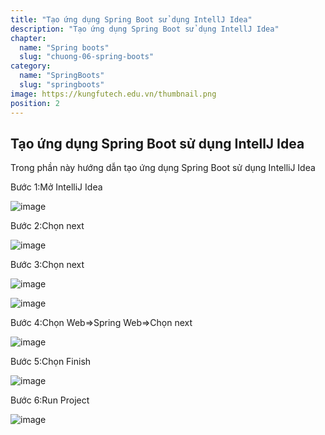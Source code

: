 ```yaml
---
title: "Tạo ứng dụng Spring Boot sử dụng IntellJ Idea"
description: "Tạo ứng dụng Spring Boot sử dụng IntellJ Idea"
chapter:
  name: "Spring boots"
  slug: "chuong-06-spring-boots"
category:
  name: "SpringBoots"
  slug: "springboots"
image: https://kungfutech.edu.vn/thumbnail.png
position: 2
---
```


## Tạo ứng dụng Spring Boot sử dụng IntellJ Idea

Trong phần này hướng dẫn tạo ứng dụng Spring Boot sử dụng IntelliJ Idea

Bước 1:Mở IntelliJ Idea

![image](https://user-images.githubusercontent.com/29374426/179366936-6d2fb3f2-567d-46ac-b97f-93d4700716fe.png)

Bước 2:Chọn next

![image](https://user-images.githubusercontent.com/29374426/179366953-96ad9694-c4e0-4ab9-ac3c-6be9fc4f3fa7.png)

Bước 3:Chọn next

![image](https://user-images.githubusercontent.com/29374426/179366961-670b895a-9f50-4317-b586-8f4e8f44fffb.png)

![image](https://user-images.githubusercontent.com/29374426/179366966-b76e160b-87a6-474f-9237-ea20d0fb0a2e.png)

Bước 4:Chọn Web=>Spring Web=>Chọn next

![image](https://user-images.githubusercontent.com/29374426/179366977-e3981f8d-d8b9-4361-94ea-6df369bc9efc.png)

Bước 5:Chọn Finish

![image](https://user-images.githubusercontent.com/29374426/179366987-1e408f08-5248-4fa2-89d5-97d90fc82d49.png)

Bước 6:Run Project

![image](https://user-images.githubusercontent.com/29374426/179366998-1a80b702-6815-4f0b-825d-a36e583b9c97.png)

